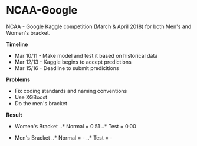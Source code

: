 # NCAA-Google

NCAA - Google Kaggle competition (March &amp; April 2018) for both Men's and Women's bracket.

**Timeline**
- Mar 10/11 - Make model and test it based on historical data
- Mar 12/13 - Kaggle begins to accept predictions
- Mar 15/16 - Deadline to submit predicitions

**Problems**
- Fix coding standards and naming conventions
- Use XGBoost
- Do the men's bracket

**Result**
- Women's Bracket
..* Normal = 0.51
..* Test = 0.00

- Men's Bracket
..* Normal = -
..* Test = -
